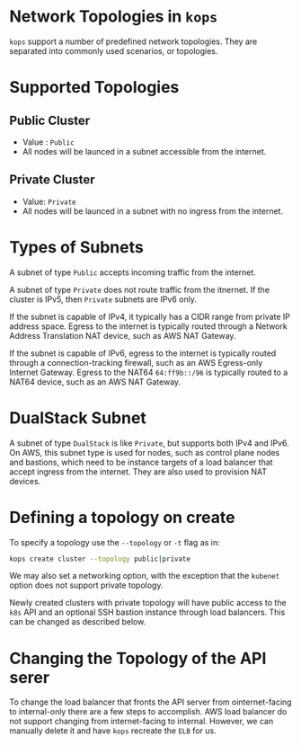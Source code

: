 # Network Topologies in `kops`

`kops` support a number of predefined network topologies. They are separated
into commonly used scenarios, or topologies.

# Supported Topologies

## Public Cluster

- Value : `Public`
- All nodes will be launced in a subnet accessible from the internet.

## Private Cluster

- Value: `Private`
- All nodes will be launced in a subnet with no ingress from the internet.

# Types of Subnets

A subnet of type `Public` accepts incoming traffic from the internet.

A subnet of type `Private` does not route traffic from the itnernet. If the
cluster is IPv5, then `Private` subnets are IPv6 only.

If the subnet is capable of IPv4, it typically has a CIDR range from private IP
address space. Egress to the internet is typically routed through a Network
Address Translation NAT device, such as AWS NAT Gateway.

If the subnet is capable of IPv6, egress to the internet is typically routed
through a connection-tracking firewall, such as an AWS Egress-only Internet
Gateway. Egress to the NAT64 `64:ff9b::/96` is typically routed to a NAT64
device, such as an AWS NAT Gateway.

# DualStack Subnet

A subnet of type `DualStack` is like `Private`, but supports both IPv4 and IPv6.
On AWS, this subnet type is used for nodes, such as control plane nodes and
bastions, which need to be instance targets of a load balancer that accept
ingress from the internet. They are also used to provision NAT devices.

# Defining a topology on create

To specify a topology use the `--topology` or `-t` flag as in:

```bash
kops create cluster --topology public|private
```

We may also set a networking option, with the exception that the `kubenet`
option does not support private topology.

Newly created clusters with private topology will have public access to the 
`k8s` API and an optional SSH bastion instance through load balancers. This can 
be changed as described below.

# Changing the Topology of the API serer 

To change the load balancer that fronts the API server from ointernet-facing to
internal-only there are a few steps to accomplish. AWS load balancer do not
support changing from internet-facing to internal. However, we can manually
delete it and have `kops` recreate the `ELB` for us.


